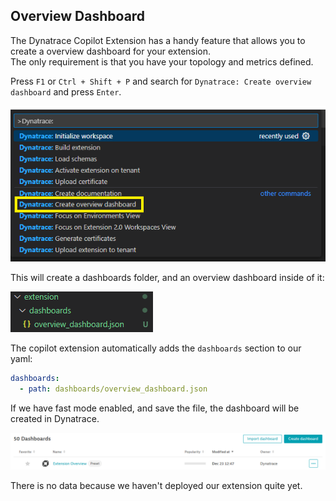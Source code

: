 ## Overview Dashboard

The Dynatrace Copilot Extension has a handy feature that allows you to create a overview dashboard for your extension.  
The only requirement is that you have your topology and metrics defined.

Press `F1` or `Ctrl + Shift + P` and search for `Dynatrace: Create overview dashboard` and press `Enter`.

![dashboard](../../../assets/images/mysql-04-dashboard.png)

This will create a dashboards folder, and an overview dashboard inside of it:

![dashboard_file](../../../assets/images/mysql-05-dashboard_file.png)

The copilot extension automatically adds the `dashboards` section to our yaml:

```yaml
dashboards:
  - path: dashboards/overview_dashboard.json
``` 

If we have fast mode enabled, and save the file, the dashboard will be created in Dynatrace. 

![dashboard_name](../../../assets/images/mysql-05-dashboard_name.png)

There is no data because we haven't deployed our extension quite yet.  